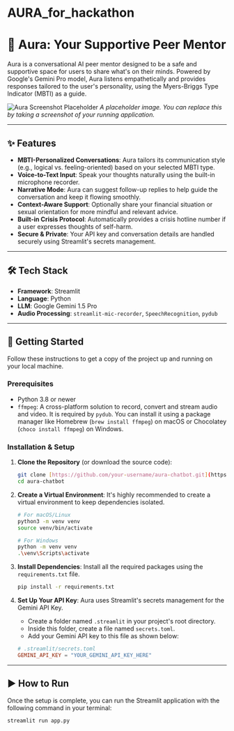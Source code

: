 # AURA_for_hackathon
# 💖 Aura: Your Supportive Peer Mentor

Aura is a conversational AI peer mentor designed to be a safe and supportive space for users to share what's on their minds. Powered by Google's Gemini Pro model, Aura listens empathetically and provides responses tailored to the user's personality, using the Myers-Briggs Type Indicator (MBTI) as a guide.

![Aura Screenshot Placeholder](https://user-images.githubusercontent.com/1097257/203233854-f7b247f9-4467-4638-9276-267f8a33a1e9.png)
*A placeholder image. You can replace this by taking a screenshot of your running application.*

---

## ✨ Features

-   **MBTI-Personalized Conversations**: Aura tailors its communication style (e.g., logical vs. feeling-oriented) based on your selected MBTI type.
-   **Voice-to-Text Input**: Speak your thoughts naturally using the built-in microphone recorder.
-   **Narrative Mode**: Aura can suggest follow-up replies to help guide the conversation and keep it flowing smoothly.
-   **Context-Aware Support**: Optionally share your financial situation or sexual orientation for more mindful and relevant advice.
-   **Built-in Crisis Protocol**: Automatically provides a crisis hotline number if a user expresses thoughts of self-harm.
-   **Secure & Private**: Your API key and conversation details are handled securely using Streamlit's secrets management.

---

## 🛠️ Tech Stack

-   **Framework**: Streamlit
-   **Language**: Python
-   **LLM**: Google Gemini 1.5 Pro
-   **Audio Processing**: `streamlit-mic-recorder`, `SpeechRecognition`, `pydub`

---

## 🚀 Getting Started

Follow these instructions to get a copy of the project up and running on your local machine.

### Prerequisites

-   Python 3.8 or newer
-   `ffmpeg`: A cross-platform solution to record, convert and stream audio and video. It is required by `pydub`. You can install it using a package manager like Homebrew (`brew install ffmpeg`) on macOS or Chocolatey (`choco install ffmpeg`) on Windows.

### Installation & Setup

1.  **Clone the Repository** (or download the source code):
    ```sh
    git clone [https://github.com/your-username/aura-chatbot.git](https://github.com/your-username/aura-chatbot.git)
    cd aura-chatbot
    ```

2.  **Create a Virtual Environment**:
    It's highly recommended to create a virtual environment to keep dependencies isolated.
    ```sh
    # For macOS/Linux
    python3 -m venv venv
    source venv/bin/activate

    # For Windows
    python -m venv venv
    .\venv\Scripts\activate
    ```

3.  **Install Dependencies**:
    Install all the required packages using the `requirements.txt` file.
    ```sh
    pip install -r requirements.txt
    ```

4.  **Set Up Your API Key**:
    Aura uses Streamlit's secrets management for the Gemini API Key.
    -   Create a folder named `.streamlit` in your project's root directory.
    -   Inside this folder, create a file named `secrets.toml`.
    -   Add your Gemini API key to this file as shown below:
    ```toml
    # .streamlit/secrets.toml
    GEMINI_API_KEY = "YOUR_GEMINI_API_KEY_HERE"
    ```

---

## ▶️ How to Run

Once the setup is complete, you can run the Streamlit application with the following command in your terminal:

```sh
streamlit run app.py
